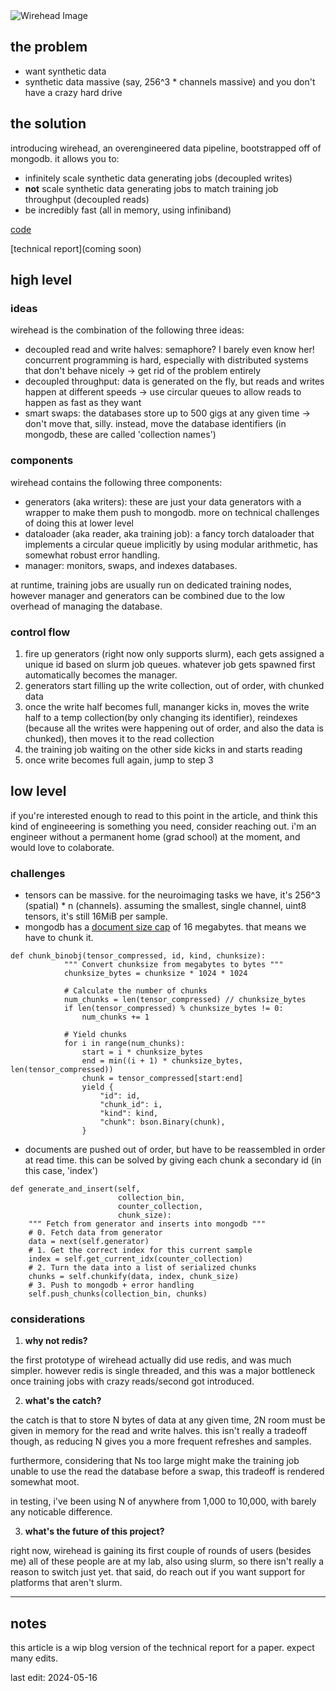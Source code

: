 <img src="https://github.com/spikedoanz/spikedoanz.github.io/blob/master/assets/wirehead.png?raw=true" alt="Wirehead Image">

## the problem 

- want synthetic data
- synthetic data massive (say, 256^3 * channels massive) and you don't have a crazy hard drive

## the solution 

introducing wirehead, an overengineered data pipeline, bootstrapped off of mongodb. it allows you to:

- infinitely scale synthetic data generating jobs (decoupled writes)
- **not** scale synthetic data generating jobs to match training job throughput (decoupled reads)
- be incredibly fast (all in memory, using infiniband)

[code](https://github.com/neuroneural/wirehead)

[technical report](coming soon)

## high level ##

### ideas ###

wirehead is the combination of the following three ideas:

- decoupled read and write halves: semaphore? I barely even know her! concurrent programming is hard, especially with distributed systems that don't behave nicely -> get rid of the problem entirely
- decoupled throughput: data is generated on the fly, but reads and writes happen at different speeds -> use circular queues to allow reads to happen as fast as they want
- smart swaps: the databases store up to 500 gigs at any given time -> don't move that, silly. instead, move the database identifiers (in mongodb, these are called 'collection names')

### components ###

wirehead contains the following three components: 
- generators (aka writers): these are just your data generators with a wrapper to make them push to mongodb. more on technical challenges of doing this at lower level
- dataloader (aka reader, aka training job): a fancy  torch dataloader that implements a circular queue implicitly by using modular arithmetic, has somewhat robust error handling.
- manager: monitors, swaps, and indexes databases. 

at runtime, training jobs are usually run on dedicated training nodes, however manager and generators can be combined due to the low overhead of managing the database.

### control flow ###

1. fire up generators (right now only supports slurm), each gets assigned a unique id based on slurm job queues. whatever job gets spawned first automatically becomes the manager.
2. generators start filling up the write collection, out of order, with chunked data 
3. once the write half becomes full, mananger kicks in, moves the write half to a temp collection(by only changing its identifier), reindexes (because all the writes were happening out of order, and also the data is chunked), then moves it to the read collection 
4. the training job waiting on the other side kicks in and starts reading
5. once write becomes full again, jump to step 3

## low level ##

if you're interested enough to read to this point in the article, and think this kind of engineeering is something you need, consider reaching out. i'm an engineer without a permanent home (grad school) at the moment, and would love to colaborate.


### challenges ###
- tensors can be massive. for the neuroimaging tasks we have, it's 256^3 (spatial) * n (channels). assuming the smallest, single channel, uint8 tensors, it's still 16MiB per sample. 
- mongodb has a [document size cap](https://www.mongodb.com/docs/v5.2/reference/limits/) of 16 megabytes. that means we have to chunk it.
``` 
def chunk_binobj(tensor_compressed, id, kind, chunksize):
            """ Convert chunksize from megabytes to bytes """
            chunksize_bytes = chunksize * 1024 * 1024

            # Calculate the number of chunks
            num_chunks = len(tensor_compressed) // chunksize_bytes
            if len(tensor_compressed) % chunksize_bytes != 0:
                num_chunks += 1

            # Yield chunks
            for i in range(num_chunks):
                start = i * chunksize_bytes
                end = min((i + 1) * chunksize_bytes, len(tensor_compressed))
                chunk = tensor_compressed[start:end]
                yield {
                    "id": id,
                    "chunk_id": i,
                    "kind": kind,
                    "chunk": bson.Binary(chunk),
                }
```
- documents are pushed out of order, but have to be reassembled in order at read time. this can be solved by giving each chunk a secondary id (in this case, 'index')
```
def generate_and_insert(self,
						collection_bin,
						counter_collection,
						chunk_size):
	""" Fetch from generator and inserts into mongodb """
	# 0. Fetch data from generator
	data = next(self.generator)
	# 1. Get the correct index for this current sample
	index = self.get_current_idx(counter_collection)
	# 2. Turn the data into a list of serialized chunks  
	chunks = self.chunkify(data, index, chunk_size)
	# 3. Push to mongodb + error handling
	self.push_chunks(collection_bin, chunks)
```

### considerations ###

1. **why not redis?**

the first prototype of wirehead actually did use redis, and was much simpler. however redis is single threaded, and this was a major bottleneck once training jobs with crazy reads/second got introduced.

2. **what's the catch?**

the catch is that to store N bytes of data at any given time, 2N room must be given in memory for the read and write halves. this isn't really a tradeoff though, as reducing N gives you a more frequent refreshes and samples. 

furthermore, considering that Ns too large might make the training job unable to use the read the database before a swap, this tradeoff is rendered somewhat moot.

in testing, i've been using N of anywhere from 1,000 to 10,000, with barely any noticable difference.

3. **what's the future of this project?**

right now, wirehead is gaining its first couple of rounds of users (besides me) all of these people are at my lab, also using slurm, so there isn't really a reason to switch just yet. that said, do reach out if you want support for platforms that aren't slurm.

---

## notes ##

this article is a wip blog version of the technical report for a paper. expect many edits.

last edit: 2024-05-16
